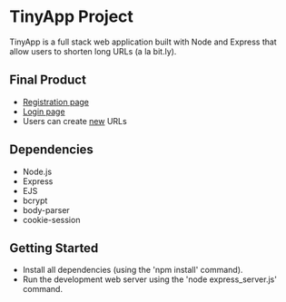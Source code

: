 # TinyApp Project

TinyApp is a full stack web application built with Node and Express that allow users to shorten long URLs (a la bit.ly).


## Final Product

* [Registration page](/docs/welcome.png)
* [Login page](/docs/login.png)
* Users can create [new](/docs/new.png) URLs


## Dependencies

- Node.js
- Express
- EJS
- bcrypt
- body-parser
- cookie-session


## Getting Started

- Install all dependencies (using the 'npm install' command).
- Run the development web server using the 'node express_server.js' command.

